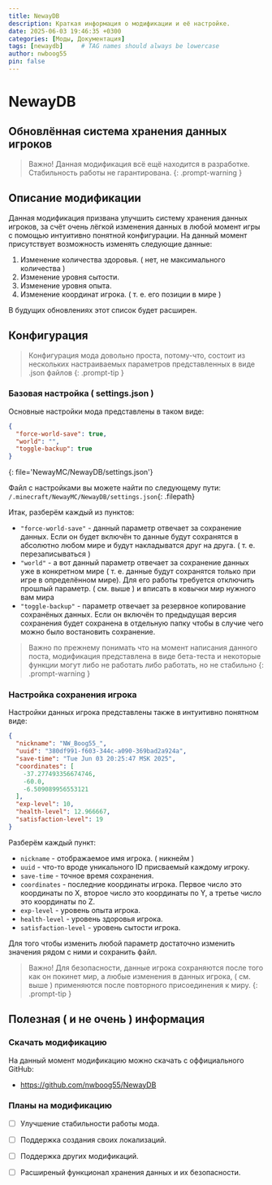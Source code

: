 ```yaml
---
title: NewayDB
description: Краткая информация о модификации и её настройке.
date: 2025-06-03 19:46:35 +0300
categories: [Моды, Документация]
tags: [newaydb]     # TAG names should always be lowercase
author: nwboog55
pin: false
---
```


# NewayDB
## Обновлённая система хранения данных игроков

> Важно! Данная модификация всё ещё находится в разработке.
> Стабильность работы не гарантирована.
{: .prompt-warning }

## Описание модификации

Данная модификация призвана улучшить систему хранения данных игроков, за счёт очень лёгкой изменения данных в любой момент игры с помощью интуитивно понятной конфигурации.
На данный момент присутствует возможность изменять следующие данные:

1. Изменение количества здоровья. ( нет, не максимального количества )
2. Изменение уровня сытости.
3. Изменение уровня опыта.
4. Изменение координат игрока. ( т. е. его позиции в мире )

В будущих обновлениях этот список будет расширен.

## Конфигурация

> Конфигурация мода довольно проста, потому-что,
> состоит из нескольких настраиваемых параметров
> представленных в виде .json файлов
{: .prompt-tip }

### Базовая настройка ( settings.json )

Основные настройки мода представлены в таком виде:

```json
{
  "force-world-save": true,
  "world": "",
  "toggle-backup": true
}
```
{: file='NewayMC/NewayDB/settings.json'}

Файл с настройками вы можете найти по следующему пути: `/.minecraft/NewayMC/NewayDB/settings.json`{: .filepath}

Итак, разберём каждый из пунктов:

- `"force-world-save"` - данный параметр отвечает за сохранение данных. Если он будет включён то данные будут сохранятся в абсолютно любом мире и будут накладыватся друг на друга. ( т. е. перезаписываться )
- `"world"` - а вот данный параметр отвечает за сохранение данных уже в конкретном мире ( т. е. данные будут сохранятся только при игре в определённом мире). Для его работы требуется отключить прошлый параметр. ( см. выше ) и вписать в ковычки мир нужного вам мира
- `"toggle-backup"` - параметр отвечает за резервное копирование сохранёных данных. Если он включён то предыдущая версия сохранения будет сохранена в отдельную папку чтобы в случие чего можно было востановить сохранение.

> Важно по прежнему понимать что на момент написания данного поста, модификация представлена в виде бета-теста и некоторые функции могут либо не работать либо работать, но не стабильно
{: .prompt-warning }

### Настройка сохранения игрока

Настройки данных игрока представлены также в интуитивно понятном виде:

```json
{
  "nickname": "NW_Boog55_",
  "uuid": "380df991-f603-344c-a090-369bad2a924a",
  "save-time": "Tue Jun 03 20:25:47 MSK 2025",
  "coordinates": [
    -37.277493356674746,
    -60.0,
    -6.509089956553121
  ],
  "exp-level": 10,
  "health-level": 12.966667,
  "satisfaction-level": 19
}
```
Разберём каждый пункт:

- `nickname` - отображаемое имя игрока. ( никнейм )
- `uuid` - что-то вроде уникального ID присваемый каждому игроку.
- `save-time` - точное время сохранения.
- `coordinates` - последние координаты игрока. Первое число это координаты по X, второе число это координаты по Y, а третье число это координаты по Z.
- `exp-level` - уровень опыта игрока.
- `health-level` - уровень здоровья игрока.
- `satisfaction-level` - уровень сытости игрока.

Для того чтобы изменить любой параметр достаточно изменить значения рядом с ними и сохранить файл.

> Важно! Для безопасности, данные игрока сохраняются после того как он покинет мир, а любые изменения в данных игрока, ( см. выше ) применяются после повторного присоединения к миру.
{: .prompt-tip }

## Полезная ( и не очень ) информация

### Скачать модификацию

На данный момент модификацию можно скачать с оффициального GitHub:

- https://github.com/nwboog55/NewayDB

### Планы на модификацию

- [ ] Улучшение стабильности работы мода.
- [ ] Поддержка создания своих локализаций.
- [ ] Поддержка других модификаций.
- [ ] Расширеный функционал хранения данных и их безопасности.

